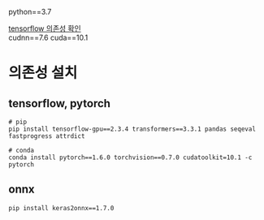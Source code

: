 python==3.7

[tensorflow 의존성 확인](https://www.tensorflow.org/install/source_windows)  
cudnn==7.6
cuda==10.1



# 의존성 설치
## tensorflow, pytorch
```text
# pip
pip install tensorflow-gpu==2.3.4 transformers==3.3.1 pandas seqeval fastprogress attrdict

# conda
conda install pytorch==1.6.0 torchvision==0.7.0 cudatoolkit=10.1 -c pytorch
```

## onnx
```text
pip install keras2onnx==1.7.0
```